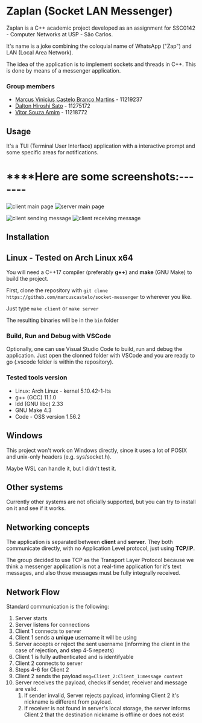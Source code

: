 # Zaplan (Socket LAN Messenger)

Zaplan is a C++ academic project developed as an assignment for SSC0142 - Computer Networks at USP - São Carlos.

It's name is a joke combining the coloquial name of WhatsApp ("Zap") and LAN (Local Area Network).

The idea of the application is to implement sockets and threads in C++. This is done by means of a messenger application.

### Group members

- [Marcus Vinicius Castelo Branco Martins](https://github.com/marcuscastelo) - 11219237
- [Dalton Hiroshi Sato](https://github.com/daltonsato) - 11275172
- [Vitor Souza Amim](https://github.com/VitorAmim) - 11218772

## Usage

It's a TUI (Terminal User Interface) application with a interactive prompt and some specific areas for notifications.

# ****Here are some screenshots:-------

![client main page]()
![server main page]()

![client sending message]()
![client receiving message]()

## Installation

## Linux - Tested on Arch Linux x64

You will need a C++17 compiler (preferably **g++**) and **make** (GNU Make) to build the project. 

First, clone the repository with ```git clone https://github.com/marcuscastelo/socket-messenger``` to wherever you like.


Just type `make client` or `make server`

The resulting binaries will be in the `bin` folder

### Build, Run and Debug with VSCode

Optionally, one can use Visual Studio Code to build, run and debug the application. Just open the clonned folder with VSCode and you are ready to go (.vscode folder is within the repository).

### Tested tools version

- Linux: Arch Linux - kernel 5.10.42-1-lts
- g++ (GCC) 11.1.0
- ldd (GNU libc) 2.33
- GNU Make 4.3
- Code - OSS version 1.56.2

## Windows

This project won't work on Windows directly, since it uses a lot of POSIX and unix-only headers (e.g. sys/socket.h).

Maybe WSL can handle it, but I didn't test it.

## Other systems

Currently other systems are not oficially supported, but you can try to install on it and see if it works.

## Networking concepts

The application is separated between **client** and **server**. They both communicate directly, with no Application Level protocol, just using **TCP/IP**.

The group decided to use TCP as the Transport Layer Protocol because we think a messenger application is not a real-time application for it's text messages, and also those messages must be fully integrally received. 

## Network Flow

Standard communication is the following:

1. Server starts
2. Server listens for connections
3. Client 1 connects to server
4. Client 1 sends a **unique** username it will be using
5. Server accepts or reject the sent username (informing the client in the case of rejection, and step 4-5 repeats)
6. Client 1 is fully authenticated and is identifyable
7. Client 2 connects to server
8. Steps 4-6 for Client 2
9. Client 2 sends the payload `msg=Client_2:Client_1:message content`
10. Server receives the payload, checks if sender, receiver and message are valid.
    1. If sender invalid, Server rejects payload, informing Client 2 it's nickname is different from payload.
    2. If receiver is not found in server's local storage, the server informs Client 2 that the destination nickname is offline or does not exist